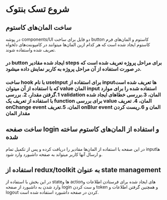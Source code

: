 # شروع تسک بنتوک


## ساخت المان‌های کاستوم 

در پوشه components/UI دو فایل برای ساخت button کاستوم و المان‌های فرم کاستوم ایجاد شده است که هر کدام ازین المان‌ها میتوانند در کامپوننت‌های دلخواه تعریف شده واستفاده شوند.


### در button ایجاد شده مقادیر steps برای مراحل پروژه تعریف شده است که در صورت استفاده از آن مراحل پروژه به کاربر نمایش داده میشود.  

### ساخت hook با نام useInput برای استفاده از inputها تعریف شده است که با استفاده از آن میتوان value المان input استفاده شده را برای موارد 1.گرفتن مقدار، 2. بررسی validation المان، 3.بررسی خطاهای ایجاد شده با استفاده از تعریف یک function برای بررسی value المان، 4. تعریف onChange event المان، 5.تعریف onBlur event المان و 6.ریست کردن مقدار المان

## ساخت صفحه login و استفاده از المان‌های کاستوم ساخته شده
در این صفحه با استفاده از المان‌ها مقادیر را دریافت کرده و پس از تکمیل تمام inputها و ارسال آنها کاربر میتواند به صفحه داشبورد وارد شود.

## استفاده از redux/toolkit به عنوان state management
در این بخش با استفاده از stateها و actionهای ایجاد شده برای فرستادن اطلاعات و وارد شدن به داشبورد از صفحه login و ست کردن token و همچنین گرفتن اطلاعات و logout کردن در صفحه داشبورد استفاده شده است. 
